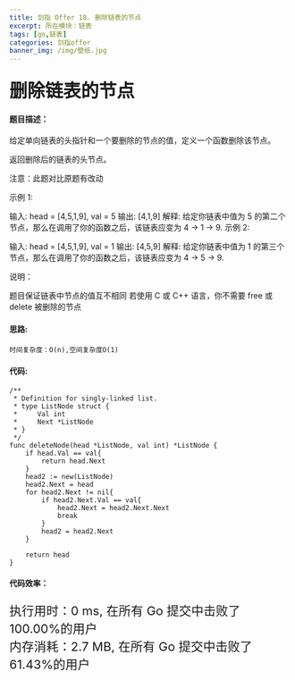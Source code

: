 ```yaml
---
title: 剑指 Offer 18. 删除链表的节点
excerpt: 所在模块：链表
tags: [go,链表]
categories: 剑指offer
banner_img: /img/壁纸.jpg
---
```


### <font size=6px>删除链表的节点</font>

#### 题目描述：

给定单向链表的头指针和一个要删除的节点的值，定义一个函数删除该节点。

返回删除后的链表的头节点。

注意：此题对比原题有改动

示例 1:

输入: head = [4,5,1,9], val = 5
输出: [4,1,9]
解释: 给定你链表中值为 5 的第二个节点，那么在调用了你的函数之后，该链表应变为 4 -> 1 -> 9.
示例 2:

输入: head = [4,5,1,9], val = 1
输出: [4,5,9]
解释: 给定你链表中值为 1 的第三个节点，那么在调用了你的函数之后，该链表应变为 4 -> 5 -> 9.


说明：

题目保证链表中节点的值互不相同
若使用 C 或 C++ 语言，你不需要 free 或 delete 被删除的节点

#### 思路:

```
时间复杂度：O(n),空间复杂度O(1)
```



#### 代码:

```golang
/**
 * Definition for singly-linked list.
 * type ListNode struct {
 *     Val int
 *     Next *ListNode
 * }
 */
func deleteNode(head *ListNode, val int) *ListNode {
    if head.Val == val{
        return head.Next
    }
    head2 := new(ListNode)
    head2.Next = head
    for head2.Next != nil{
        if head2.Next.Val == val{
            head2.Next = head2.Next.Next
            break
        }
        head2 = head2.Next
    } 
    
    return head
}
```

#### 代码效率：

<p class="note note-primary"; style="font-size:22px">
   执行用时：0 ms, 在所有 Go 提交中击败了100.00%的用户<br>
   内存消耗：2.7 MB, 在所有 Go 提交中击败了61.43%的用户
</p>

